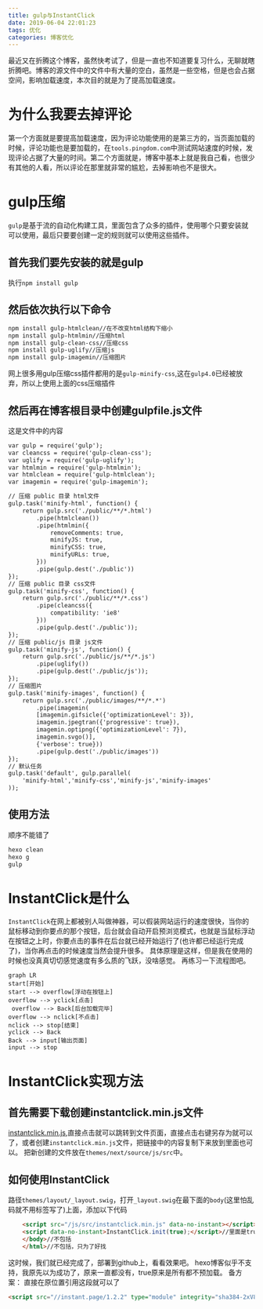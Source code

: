 ```yaml
---
title: gulp与InstantClick
date: 2019-06-04 22:01:23
tags: 优化
categories: 博客优化 
---
```

最近又在折腾这个博客，虽然快考试了，但是一直也不知道要复习什么，无聊就瞎折腾吧。博客的源文件中的文件中有大量的空白，虽然是一些空格，但是也会占据空间，影响加载速度，本次目的就是为了提高加载速度。<!--more-->

# 为什么我要去掉评论

第一个方面就是要提高加载速度，因为评论功能使用的是第三方的，当页面加载的时候，评论功能也是要加载的，在`tools.pingdom.com`中测试网站速度的时候，发现评论占据了大量的时间。第二个方面就是，博客中基本上就是我自己看，也很少有其他的人看，所以评论在那里就非常的尴尬，去掉影响也不是很大。

# gulp压缩

`gulp`是基于流的自动化构建工具，里面包含了众多的插件，使用哪个只要安装就可以使用，最后只要要创建一定的规则就可以使用这些插件。

## 首先我们要先安装的就是gulp

执行`npm install gulp`

## 然后依次执行以下命令

```html
npm install gulp-htmlclean//在不改变html结构下缩小
npm install gulp-htmlmin//压缩html
npm install gulp-clean-css//压缩css
npm install gulp-uglify//压缩js
npm install gulp-imagemin//压缩图片
```

网上很多用gulp压缩css插件都用的是`gulp-minify-css`,这在`gulp4.0`已经被放弃，所以上使用上面的css压缩插件

## 然后再在博客根目录中创建gulpfile.js文件

这是文件中的内容

```html
var gulp = require('gulp');
var cleancss = require('gulp-clean-css');
var uglify = require('gulp-uglify');
var htmlmin = require('gulp-htmlmin');
var htmlclean = require('gulp-htmlclean');
var imagemin = require('gulp-imagemin');

// 压缩 public 目录 html文件
gulp.task('minify-html', function() {
    return gulp.src('./public/**/*.html')
        .pipe(htmlclean())
        .pipe(htmlmin({
            removeComments: true,
            minifyJS: true,
            minifyCSS: true,
            minifyURLs: true,
        }))
        .pipe(gulp.dest('./public'))
});
// 压缩 public 目录 css文件
gulp.task('minify-css', function() {
    return gulp.src('./public/**/*.css')
        .pipe(cleancss({
            compatibility: 'ie8'
        }))
        .pipe(gulp.dest('./public'));
});
// 压缩 public/js 目录 js文件
gulp.task('minify-js', function() {
    return gulp.src('./public/js/**/*.js')
        .pipe(uglify())
        .pipe(gulp.dest('./public/js'));
});
// 压缩图片
gulp.task('minify-images', function() {
    return gulp.src('./public/images/**/*.*')
        .pipe(imagemin(
        [imagemin.gifsicle({'optimizationLevel': 3}),
        imagemin.jpegtran({'progressive': true}),
        imagemin.optipng({'optimizationLevel': 7}),
        imagemin.svgo()],
        {'verbose': true}))
        .pipe(gulp.dest('./public/images'))
});
// 默认任务
gulp.task('default', gulp.parallel(
    'minify-html','minify-css','minify-js','minify-images'
));
```

## 使用方法

顺序不能错了

```html
hexo clean
hexo g
gulp
```

# InstantClick是什么

`InstantClick`在网上都被别人叫做神器，可以假装网站运行的速度很快，当你的鼠标移动到你要点的那个按钮，后台就会自动开启预浏览模式，也就是当鼠标浮动在按钮之上时，你要点击的事件在后台就已经开始运行了(也许都已经运行完成了)，当你再点击的时候速度当然会提升很多。
具体原理是这样，但是我在使用的时候也没真真切切感觉速度有多么质的飞跃，没啥感觉。
再练习一下流程图吧。


```mermaid
graph LR
start[开始]
start --> overflow[浮动在按钮上]
overflow --> yclick[点击]
 overflow --> Back[后台加载完毕]
overflow --> nclick[不点击]
nclick --> stop[结束]
yclick --> Back
Back --> input[输出页面]
input --> stop
```

# InstantClick实现方法

## 首先需要下载创建instantclick.min.js文件

[instantclick.min.js](http://instantclick.io/v3.1.0/instantclick.min.js),直接点击就可以跳转到文件页面，直接点击右键另存为就可以了，或者创建`instantclick.min.js`文件，把链接中的内容复制下来放到里面也可以。
把新创建的文件放在`themes/next/source/js/src`中。

## 如何使用InstantClick

路径`themes/layout/_layout.swig`，打开`_layout.swig`在最下面的`body`(这里怕乱码就不用标签写了)上面，添加以下代码

```html
    <script src="/js/src/instantclick.min.js" data-no-instant></script>
    <script data-no-instant>InstantClick.init(true);</script>//里面是true就是默认所有都不预加载
    </body>//不包括
    </html>//不包括，只为了好找
```

这时候，我们就已经完成了，部署到github上，看看效果吧。
hexo博客似乎不支持，我原先以为成功了，原来一直都没有，true原来是所有都不预加载。
备方案：
直接在原位置引用这段就可以了
```html
<script src="//instant.page/1.2.2" type="module" integrity="sha384-2xV8M5griQmzyiY3CDqh1dn4z3llDVqZDqzjzcY+jCBCk/a5fXJmuZ/40JJAPeoU"></script>
```
